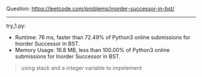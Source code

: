 Question: https://leetcode.com/problems/inorder-successor-in-bst/

---

try_1.py:
* Runtime: 76 ms, faster than 72.49% of Python3 online submissions for Inorder Successor in BST.
* Memory Usage: 16.8 MB, less than 100.00% of Python3 online submissions for Inorder Successor in BST.

> using stack and a integer variable to impelement
